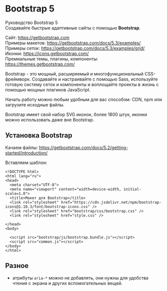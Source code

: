 # Bootstrap 5
Руководство Bootstrap 5  
Создавайте быстрые адаптивные сайты с помощью **Bootstrap**.

Сайт: https://getbootstrap.com  
Примеры макетов: https://getbootstrap.com/docs/5.3/examples/  
Примеры сеток: https://getbootstrap.com/docs/5.3/examples/grid/  
Иконки: https://icons.getbootstrap.com/  
Премиальные темы, плагины, компоненты: https://themes.getbootstrap.com/

Bootstrap - это мощный, расширяемый и многофункциональный CSS-фреймворк. Создавайте и настраивайте с помощью Sass, используйте готовую систему сеток и компоненты и воплощайте проекты в жизнь с помощью мощных плагинов JavaScript.

Начать работу можно любым удобным для вас способом: CDN, npm или загрузите исходные файлы.

Bootstrap имеет свой набор SVG иконок, более 1800 штук, иконки можно использовать даже вне Bootstrap.

## Установка Bootstrap
Качаем файлы: https://getbootstrap.com/docs/5.2/getting-started/introduction/

Вставляем шаблон:

    <!DOCTYPE html>
    <html lang="ru">
    <head>
      <meta charset="UTF-8">
      <meta name="viewport" content="width=device-width, initial-scale=1.0">
      <title>Макет для Bootstrap</title>
      <link rel="stylesheet" href="https://cdn.jsdelivr.net/npm/bootstrap-icons@1.10.3/font/bootstrap-icons.css" />
      <link rel="stylesheet" href="bootstrap/css/bootstrap.css" />
      <link rel="stylesheet" href="style.css" />

    </head>
    <body>

      <script src="bootstrap/js/bootstrap.bundle.js"></script>
      <script src="common.js"></script>
    </body>
    </html>

## Разное
- атрибуты `aria-*` можно не добавлять, они нужны для удобства чтения с экрана и других вспомогательных вещей.
